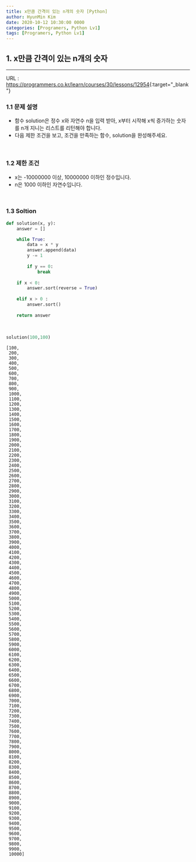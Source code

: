 ```yaml
---
title: x만큼 간격이 있는 n개의 숫자 [Python]
author: HyunMin Kim
date: 2020-10-12 10:30:00 0000
categories: [Programers, Python Lv1]
tags: [Programers, Python Lv1]
---
```


## 1. x만큼 간격이 있는 n개의 숫자
---

URL :  <https://programmers.co.kr/learn/courses/30/lessons/12954>{:target="_blank"}

### 1.1 문제 설명
- 함수 solution은 정수 x와 자연수 n을 입력 받아, x부터 시작해 x씩 증가하는 숫자를 n개 지니는 리스트를 리턴해야 합니다. 
- 다음 제한 조건을 보고, 조건을 만족하는 함수, solution을 완성해주세요.

<br>

### 1.2 제한 조건
- x는 -10000000 이상, 10000000 이하인 정수입니다.
- n은 1000 이하인 자연수입니다.

<br>

### 1.3 Soltion

```python
def solution(x, y):
    answer = []

    while True:
        data = x * y
        answer.append(data)
        y -= 1
        
        if y == 0:
            break
        
    if x < 0:
        answer.sort(reverse = True)
        
    elif x > 0 :
        answer.sort()
    
    return answer
```

<br>

```python
solution(100,100)
```
    [100,
     200,
     300,
     400,
     500,
     600,
     700,
     800,
     900,
     1000,
     1100,
     1200,
     1300,
     1400,
     1500,
     1600,
     1700,
     1800,
     1900,
     2000,
     2100,
     2200,
     2300,
     2400,
     2500,
     2600,
     2700,
     2800,
     2900,
     3000,
     3100,
     3200,
     3300,
     3400,
     3500,
     3600,
     3700,
     3800,
     3900,
     4000,
     4100,
     4200,
     4300,
     4400,
     4500,
     4600,
     4700,
     4800,
     4900,
     5000,
     5100,
     5200,
     5300,
     5400,
     5500,
     5600,
     5700,
     5800,
     5900,
     6000,
     6100,
     6200,
     6300,
     6400,
     6500,
     6600,
     6700,
     6800,
     6900,
     7000,
     7100,
     7200,
     7300,
     7400,
     7500,
     7600,
     7700,
     7800,
     7900,
     8000,
     8100,
     8200,
     8300,
     8400,
     8500,
     8600,
     8700,
     8800,
     8900,
     9000,
     9100,
     9200,
     9300,
     9400,
     9500,
     9600,
     9700,
     9800,
     9900,
     10000]


